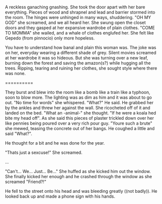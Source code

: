 A reckless ganaching gnashing. She took the door apart with her bare everything. Pieces of wood and shrapnel and lead and barrier stormed into the room. The hinges were unhinged in many ways, shuddering.
"OH MY GOD" she screamed, and we all heard her. She swung open the closet doors and they gasped at her expansive wardrobe of plain clothes.
"COME TO MOMMA" she wailed, and a whale of clothes englufed her. She felt like Gepedo (from pinnocio) only more hopeless.

You have to understand how banal and plain this woman was. The joke was on her, everyday wearing a different shade of grey. Silent movies screamed at her wardrobe it was so hideous. But she was turning over a new leaf, burning down the forest and saving the amazon(s?) while hugging all the trees. Ripping, tearing and ruining her clothes, she sought style where there was none.









==========


They burst and blew into the room like a bomb like a train like a typhoon, soon to blow more. The lighting was as dim as him and it was about to go out. "No time for words" she whispered. "What?" He said. He grabbed her by the ankles and threw her against the wall. She ricocheted off of it and landed on the bed. "What an -animal-" she thought. "If he were a koala hed bite my head off". As she said this pieces of plaster trickled down over her like pennies being poured over a very rich pour guy. "Youre such a brute" she mewed, teasing the concrete out of her bangs. He coughed a little and said "What?".

He thought for a bit and he was done for the year.

"Thats just a sexcuse!" She screamed.

...


"Can't... We... Just... Be..." She huffed as she kicked him out the window. She finally kicked her enough and he crashed through the window as she screamed "Friend?!"

He fell to the street onto his head and was bleeding greatly ((not badly)). He looked back up and made a phone sign with his hands.



~~~~~~~~~~~~~~~




